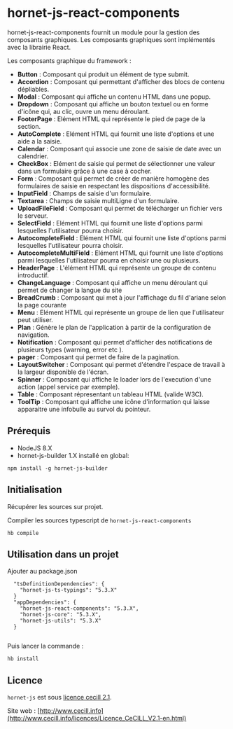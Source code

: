 # hornet-js-react-components

hornet-js-react-components fournit un module pour la gestion des composants graphiques. Les composants graphiques sont implémentés avec la librairie React.

Les composants graphique du framework :

* **Button** : Composant qui produit un élément de type submit.
* **Accordion** : Composant qui permettant d'afficher des blocs de contenu dépliables.
* **Modal** : Composant qui affiche un contenu HTML dans une popup.
* **Dropdown** : Composant qui affiche un bouton textuel ou en forme d'icône qui, au clic, ouvre un menu déroulant.
* **FooterPage** : Elément HTML qui représente le pied de page de la section.
* **AutoComplete** : Elément HTML qui fournit une liste d'options et une aide a la saisie.
* **Calendar** : Composant qui associe une zone de saisie de date avec un calendrier.
* **CheckBox** : Elément de saisie qui permet de sélectionner une valeur dans un formulaire grâce à une case à cocher.
* **Form** : Composant qui permet de créer de manière homogène des formulaires de saisie en respectant les dispositions d'accessibilité.
* **InputField** : Champs de saisie d'un formulaire.
* **Textarea** : Champs de saisie multiLigne d'un formulaire.
* **UploadFileField** : Composant qui permet de télécharger un fichier vers le serveur.
* **SelectField** : Elément HTML qui fournit une liste d'options parmi lesquelles l'utilisateur pourra choisir.
* **AutocompleteField** : Elément HTML qui fournit une liste d'options parmi lesquelles l'utilisateur pourra choisir.
* **AutocompleteMultiField** : Elément HTML qui fournit une liste d'options parmi lesquelles l'utilisateur pourra en choisir une ou plusieurs.
* **HeaderPage** : L'élément HTML  qui représente un groupe de contenu introductif.
* **ChangeLanguage** : Composant qui affiche un menu déroulant qui permet de changer la langue du site
* **BreadCrumb** : Composant qui met à jour l'affichage du fil d'ariane selon la page courante
* **Menu** : Elément HTML  qui représente un groupe de lien que l'utilisateur peut utiliser.
* **Plan** : Génère le plan de l'application à partir de la configuration de navigation.
* **Notification** : Composant qui permet d'afficher des notifications de plusieurs types (warning, error etc ).
* **pager** : Composant qui permet de faire de la pagination.
* **LayoutSwitcher** : Composant qui permet d'étendre l'espace de travail à la largeur disponible de l'écran.
* **Spinner** : Composant qui affiche le loader lors de l'execution d'une action (appel service par exemple).
* **Table** : Composant répresentant un tableau HTML (valide W3C).
* **ToolTip** :  Composant qui affiche une icône d'information qui laisse apparaitre une infobulle au survol du pointeur.


## Prérequis #

* NodeJS 8.X
* hornet-js-builder 1.X installé en global:

```shell
npm install -g hornet-js-builder
```

## Initialisation #

Récupérer les sources sur projet.

Compiler les sources typescript de `hornet-js-react-components`

```shell
hb compile
```

## Utilisation dans un projet #

Ajouter au package.json

```shell
  "tsDefinitionDependencies": {
    "hornet-js-ts-typings": "5.3.X"
  }
  "appDependencies": {
    "hornet-js-react-components": "5.3.X",
    "hornet-js-core": "5.3.X",
    "hornet-js-utils": "5.3.X"
  }
  
```

Puis lancer la commande :

```shell
hb install
```
## Licence

`hornet-js` est sous [licence cecill 2.1](./LICENSE.md).

Site web : [http://www.cecill.info](http://www.cecill.info/licences/Licence_CeCILL_V2.1-en.html)
